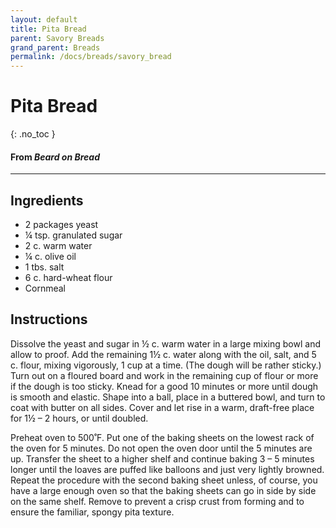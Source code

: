 ```yaml
---
layout: default
title: Pita Bread
parent: Savory Breads
grand_parent: Breads
permalink: /docs/breads/savory_bread
---
```


# Pita Bread
{: .no_toc }

#### From <i>Beard on Bread</i>

---

## Ingredients
<ul>
	<li>2 packages yeast</li>
	<li>¼ tsp. granulated sugar</li>
	<li>2 c. warm water</li>
	<li>¼ c. olive oil</li>
	<li>1 tbs. salt</li>
	<li>6 c. hard-wheat flour</li>
	<li>Cornmeal</li>
</ul>

## Instructions
Dissolve the yeast and sugar in ½ c. warm water in a large mixing bowl and allow to proof. Add the remaining 1½ c. water along with the oil, salt, and 5 c. flour, mixing vigorously, 1 cup at a time. (The dough will be rather sticky.) Turn out on a floured board and work in the remaining cup of flour or more if the dough is too sticky. Knead for a good 10 minutes or more until dough is smooth and elastic. Shape into a ball, place in a buttered bowl, and turn to coat with butter on all sides. Cover and let rise in a warm, draft-free place for 1½ – 2 hours, or until doubled.

Preheat oven to 500˚F. Put one of the baking sheets on the lowest rack of the oven for 5 minutes. Do not open the oven door until the 5 minutes are up. Transfer the sheet to a higher shelf and continue baking 3 – 5 minutes longer until the loaves are puffed like balloons and just very lightly browned. Repeat the procedure with the second baking sheet unless, of course, you have a large enough oven so that the baking sheets can go in side by side on the same shelf. Remove to prevent a crisp crust from forming and to ensure the familiar, spongy pita texture.